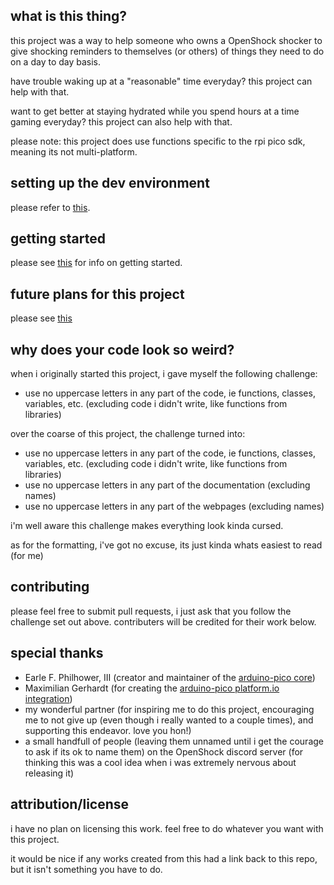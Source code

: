 ## **what is this thing?**

this project was a way to help someone who owns a OpenShock shocker to give shocking reminders to themselves (or others) of things they need to do on a day to day basis.

have trouble waking up at a "reasonable" time everyday? this project can help with that.

want to get better at staying hydrated while you spend hours at a time gaming everyday? this project can also help with that.

please note: this project does use functions specific to the rpi pico sdk, meaning its not multi-platform.

## **setting up the dev environment**
please refer to [this](https://arduino-pico.readthedocs.io/en/latest/platformio.html).

## **getting started**
please see [this](docs/getting%20started.md) for info on getting started.

## **future plans for this project**

please see [this](todo.md)
  
## **why does your code look so weird?**
when i originally started this project, i gave myself the following challenge:

* use no uppercase letters in any part of the code, ie functions, classes, variables, etc. (excluding code i didn't write, like functions from libraries)

over the coarse of this project, the challenge turned into:

* use no uppercase letters in any part of the code, ie functions, classes, variables, etc. (excluding code i didn't write, like functions from libraries)
* use no uppercase letters in any part of the documentation (excluding names)
* use no uppercase letters in any part of the webpages (excluding names)

i'm well aware this challenge makes everything look kinda cursed.

as for the formatting, i've got no excuse, its just kinda whats easiest to read (for me)

## **contributing**
please feel free to submit pull requests, i just ask that you follow the challenge set out above. contributers will be credited for their work below.

## **special thanks**

* Earle F. Philhower, III (creator and maintainer of the [arduino-pico core](https://github.com/earlephilhower/arduino-pico))
* Maximilian Gerhardt (for creating the [arduino-pico platform.io integration](https://github.com/maxgerhardt/platform-raspberrypi/tree/develop))
* my wonderful partner (for inspiring me to do this project, encouraging me to not give up (even though i really wanted to a couple times), and supporting this endeavor. love you hon!)
* a small handfull of people (leaving them unnamed until i get the courage to ask if its ok to name them) on the OpenShock discord server (for thinking this was a cool idea when i was extremely nervous about releasing it) 

## **attribution/license**

i have no plan on licensing this work. feel free to do whatever you want with this project.

it would be nice if any works created from this had a link back to this repo, but it isn't something you have to do.

